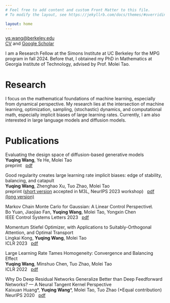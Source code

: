 ```yaml
---
# Feel free to add content and custom Front Matter to this file.
# To modify the layout, see https://jekyllrb.com/docs/themes/#overriding-theme-defaults

layout: home
---
```

yq.wang@berkeley.edu\
[CV](CV-4.pdf) and [Google Scholar](https://scholar.google.com/citations?user=c7Bi9RUAAAAJ&hl=en)


I am a Research Fellow at the Simons Institute at UC Berkeley for the MPG program in fall 2024. Before that, I obtained my PhD in Mathematics at Georgia Institute of Technology, advised by Prof. Molei Tao.


# Research

I focus on the mathematical foundations of machine learning, especially from dynamical perspective. My research lies at the intersection of machine learning, optimization, sampling, (stochastic) dynamics, and computational math, especially implicit biases of large learning rates. Currently, I am also interested in large language models and diffusion models.



# Publications

Evaluating the design space of diffusion-based generative models\
**Yuqing Wang**, Ye He, Molei Tao\
preprint   [pdf](https://arxiv.org/pdf/2406.12839)

Good regularity creates large learning rate implicit biases: edge of stability, balancing, and catapult\
**Yuqing Wang**, Zhenghao Xu, Tuo Zhao, Molei Tao\
preprint ([short version](https://openreview.net/pdf?id=6O15A3h2yl) accepted in M3L, NeurIPS 2023 workshop)    [pdf (long version)](https://arxiv.org/pdf/2310.17087.pdf)

Markov Chain Monte Carlo for Gaussian: A Linear Control Perspective\  
Bo Yuan, Jiaojiao Fan, **Yuqing Wang**, Molei Tao, Yongxin Chen  \
IEEE Control Systems Letters 2023   [pdf](https://ieeexplore.ieee.org/document/10147896)

Momentum Stiefel Optimizer, with Applications to Suitably-Orthogonal Attention, and Optimal Transport  \
Lingkai Kong, **Yuqing Wang**, Molei Tao  \
ICLR 2023   [pdf](https://arxiv.org/pdf/2205.14173.pdf)

Large Learning Rate Tames Homogeneity: Convergence and Balancing Effect  \
**Yuqing Wang**, Minshuo Chen, Tuo Zhao, Molei Tao  \
ICLR 2022   [pdf](https://arxiv.org/pdf/2110.03677.pdf)

Why Do Deep Residual Networks Generalize Better than Deep Feedforward Networks? — A Neural Tangent Kernel Perspective  \
Kaixuan Huang*, **Yuqing Wang***, Molei Tao, Tuo Zhao (*Equal contribution)  \
NeurIPS 2020   [pdf](https://arxiv.org/pdf/2002.06262.pdf)
